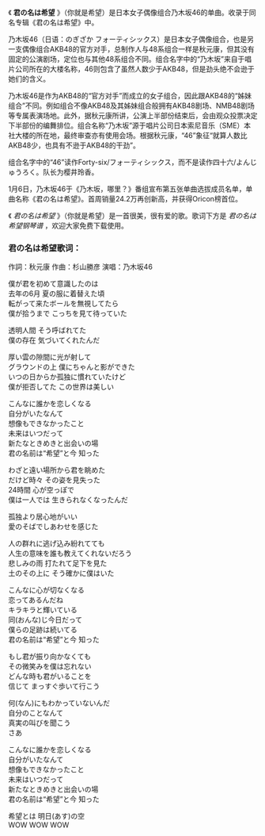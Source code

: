 

《 **君の名は希望** 》（你就是希望）是日本女子偶像组合乃木坂46的单曲。收录于同名专辑《君の名は希望》中。

乃木坂46（日语：のぎざか
フォーティシックス）是日本女子偶像组合，也是另一支偶像组合AKB48的官方对手，总制作人与48系组合一样是秋元康，但其没有固定的公演剧场，定位也与其他48系组合不同。组合名字中的“乃木坂”来自于唱片公司所在的大楼名称，46则包含了虽然人数少于AKB48，但是劲头绝不会逊于她们的含义。

乃木坂46是作为AKB48的“官方对手”而成立的女子组合，因此跟AKB48的“姊妹组合”不同。例如组合不像AKB48及其姊妹组合般拥有AKB48剧场、NMB48剧场等专属表演场地。此外，据秋元康所讲，公演上半部份结束后，会由观众投票决定下半部份的编舞排位。组合名称“乃木坂”源于唱片公司日本索尼音乐（SME）本社大楼的所在地，最终审查亦有使用会场。根据秋元康，“46”象征“就算人数比AKB48少，也具有不逊于AKB48的干劲”。

组合名字中的“46”读作Forty-six/フォーティシックス，而不是读作四十六/よんじゅうろく。队长为樱井玲香。

1月6日，乃木坂46于《乃木坂，哪里？》番组宣布第五张单曲选拔成员名单，单曲名称《君の名は希望》。首周销量24.2万再创新高，并获得Oricon榜首位。

  

《 _君の名は希望_ 》（你就是希望）是一首很美，很有爱的歌。歌词下方是 _君の名は希望钢琴谱_ ，欢迎大家免费下载使用。

### 君の名は希望歌词：

作詞：秋元康 作曲：杉山勝彦 演唱：乃木坂46

僕が君を初めて意識したのは  
去年の6月 夏の服に着替えた頃  
転がって来たボールを無視してたら  
僕が拾うまで こっちを見て待っていた

透明人間 そう呼ばれてた  
僕の存在 気づいてくれたんだ

厚い雲の隙間に光が射して  
グラウンドの上 僕にちゃんと影ができた  
いつの日からか孤独に慣れていたけど  
僕が拒否してた この世界は美しい

こんなに誰かを恋しくなる  
自分がいたなんて  
想像もできなかったこと  
未来はいつだって  
新たなときめきと出会いの場  
君の名前は“希望”と今 知った

わざと遠い場所から君を眺めた  
だけど時々 その姿を見失った  
24時間 心が空っぽで  
僕は一人では 生きられなくなったんだ

孤独より居心地がいい  
愛のそばでしあわせを感じた

人の群れに逃げ込み紛れてても  
人生の意味を誰も教えてくれないだろう  
悲しみの雨 打たれて足下を見た  
土のその上に そう確かに僕はいた

こんなに心が切なくなる  
恋ってあるんだね  
キラキラと輝いている  
同(おんな)じ今日だって  
僕らの足跡は続いてる  
君の名前は“希望”と今 知った

もし君が振り向かなくても  
その微笑みを僕は忘れない  
どんな時も君がいることを  
信じて まっすぐ歩いて行こう

何(なん)にもわかっていないんだ  
自分のことなんて  
真実の叫びを聞こう  
さあ

こんなに誰かを恋しくなる  
自分がいたなんて  
想像もできなかったこと  
未来はいつだって  
新たなときめきと出会いの場  
君の名前は“希望”と今 知った

希望とは 明日(あす)の空  
WOW WOW WOW

